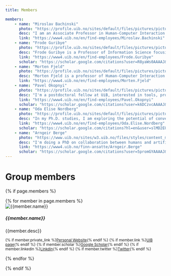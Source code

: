 ```yaml
---
title: Members

members:
    - name: "Miroslav Bachinski"
      photo: "https://profile.uib.no/sites/default/files/pictures/picture-404154-1684426021.jpg"
      desc: "I am an Associate Professor in Human-Computer Interaction at the University of Bergen. My research focuses on developing and applying data-driven methods for HCI tasks. Novel interaction methods such as full-body gestural or touch interaction offer immense design space. It is impossible to compare all design alternatives experimentally, and pure intuition can be misleading. I want to improve interaction methods by capturing the entire design space and formalising its performance and ergonomics properties in a simulation which integrates human biomechanics with motor control models. I adopt optical motion capture and biomechanical simulation besides standard performance measurement methods for the HCI experiments to achieve the goal."
      link: "https://www4.uib.no/en/find-employees/Miroslav.Bachinski"
    - name: "Frode Guribye"
      photo: "https://profile.uib.no/sites/default/files/pictures/picture-9765-1557248244.jpg"
      desc: "Frode Guribye is a Professor of Information Science focusing on human-computer interaction and the social implications of information and communication technologies. His research spans different application areas such as technology enhanced learning, computing and mental health and mobile journalism. Across these areas he is doing research through design and empirical investigations aiming to critically and constructively understand the potential and limitations of emerging technologies."
      link: "https://www4.uib.no/en/find-employees/Frode.Guribye"
      scholar: "https://scholar.google.com/citations?user=R8yaWs0AAAAJ&hl=en"
    - name: "Morten Fjeld"
      photo: "https://profile.uib.no/sites/default/files/pictures/picture-23358-1625046497.jpg"
      desc: "Morten Fjeld is a professor of Human-Computer Interaction at the University of Bergen (Norway) and Chalmers University of Technology (Sweden). His research activities are situated in the field of Human-Computer Interaction with a focus on tangible and tabletop user computing. In 2005, he founded the t2i Interaction Lab at Chalmers, Sweden. He holds a dual MSc degree in applied mathematics from NTNU (Trondheim, Norway) and ENSIMAG (Grenoble, France), and a PhD from ETH (Zurich, Switzerland). In 2002, Morten Fjeld received the ETH Medal for his PhD titled 'Designing for Tangible Interaction'. In 2011, he was a visiting professor at NUS Singapore, in 2016 and 2017 at Tohoku University, Japan, and in 2019 to 2020 at ETH Zurich. Morten Fjeld also has extensive industrial experience in the areas of fluid mechanics, simulators, and user interface design."
      link: "https://www4.uib.no/en/find-employees/Morten.Fjeld"
    - name: "Pavel Okopnyi"
      photo: "https://profile.uib.no/sites/default/files/pictures/picture-383591-1517235439.jpg"
      desc: "I'm a postdoctoral fellow at UiB, interested in tools, processes and practices for media production, including writing, video editing, music production and other forms of media; complex software, software and game development tools and systems; remote work and automation, including AI-assisted instruments."
      link: "https://www4.uib.no/en/find-employees/Pavel.Okopnyi"
      scholar: "https://scholar.google.com/citations?user=k6DCzvcAAAAJ&hl=en"
    - name: "Oda Elise Nordberg"
      photo: "https://profile.uib.no/sites/default/files/pictures/picture-384606-1603790347.jpg"
      desc: "In my Ph.D. studies, I am exploring the potential of conversational user interfaces (CUIs), such as chatbots and digital assistants, for engaging with news content. I am focused on future-oriented research methods, like co-speculation, to investigate the opportunities and implications of news interaction through conversational interfaces. Beyond my primary research, I have an interest in universal design, privacy, and mental health."
      link: "https://www4.uib.no/en/find-employees/Oda.Elise.Nordberg"
      scholar: "https://scholar.google.com/citations?hl=en&user=slMD2EUAAAAJ"
    - name: "Arngeir Berge"
      photo: "https://www.uib.no/sites/w3.uib.no/files/styles/content_main/public/media/arbe.jpg?itok=XdQf4aXC"
      desc: "I'm doing a PhD on collaboration between humans and artificial intelligence. More specifically, I'm looking at how artificial intelligence can assist call handlers during emergency calls with situational awareness, documentation, decisions, and more."
      link: "https://www4.uib.no/finn-ansatte/Arngeir.Berge"
      scholar: "https://scholar.google.com/citations?user=5promGYAAAAJ&hl=en"
---
```


# Group members

{% if page.members %}
<div class="card-columns">
{% for member in page.members %}

<div class="card">
    <img src="{{member.photo}}" class="card-img-top" alt="{{member.name}}">
    <div class="card-body">
      <h5 class="card-title">{{member.name}}</h5>
      <p class="card-text">{{member.desc}}</p>
      <p class="card-text"><small class="text-muted">
        {% if member.private_link %}<a href="{{member.private_link}}" target="_blank">Personal Website</a>{% endif %}
        {% if member.link %}<a href="{{member.link}}" target="_blank">UiB page</a>{% endif %}
        {% if member.scholar %}<a href="{{member.scholar}}" target="_blank">Google Scholar</a>{% endif %}
        {% if member.linkedin %}<a href="{{member.linkedin}}" target="_blank">Linkdin</a>{% endif %}
        {% if member.twitter %}<a href="{{member.twitter}}" target="_blank">Twitter</a>{% endif %}
      </small></p>
    </div>
</div>

{% endfor %}
</div>
{% endif %}
